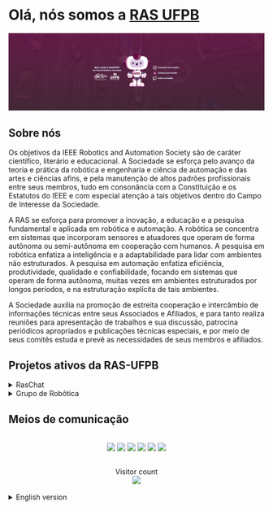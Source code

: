 # Olá, nós somos a [RAS UFPB](https://linktr.ee/rasufpb)

<div id="BannerInicial" align = "center">
    <img src="https://github.com/RAS-UFPB/.github/blob/main/profile/imagens/Bem-vindo_a_RASUFPB_Seu_Canal_de_Robotica_e_Automacao%20v2.png">
</div>

<!-- COLOCAR TEXTO SOBRE A DATA DE FUNDAÇÃO DA RAS E ETC. -->

## Sobre nós

<p text-align="justify">
Os objetivos da IEEE Robotics and Automation Society são de caráter científico, literário e educacional. A Sociedade se esforça pelo avanço da teoria e prática da robótica e engenharia e ciência de automação e das artes e ciências afins, e pela manutenção de altos padrões profissionais entre seus membros, tudo em consonância com a Constituição e os Estatutos do IEEE e com especial atenção a tais objetivos dentro do Campo de Interesse da Sociedade.

A RAS se esforça para promover a inovação, a educação e a pesquisa fundamental e aplicada em robótica e automação. A robótica se concentra em sistemas que incorporam sensores e atuadores que operam de forma autônoma ou semi-autônoma em cooperação com humanos. A pesquisa em robótica enfatiza a inteligência e a adaptabilidade para lidar com ambientes não estruturados. A pesquisa em automação enfatiza eficiência, produtividade, qualidade e confiabilidade, focando em sistemas que operam de forma autônoma, muitas vezes em ambientes estruturados por longos períodos, e na estruturação explícita de tais ambientes.

A Sociedade auxilia na promoção de estreita cooperação e intercâmbio de informações técnicas entre seus Associados e Afiliados, e para tanto realiza reuniões para apresentação de trabalhos e sua discussão, patrocina periódicos apropriados e publicações técnicas especiais, e por meio de seus comitês estuda e prevê as necessidades de seus membros e afiliados.
</p>

## Projetos ativos da RAS-UFPB

<div>
<details>
   <summary>RasChat</summary>
    <p> O RASCHAT é um podcast para explicar alguns temas modernos e trazer alguns convidados da área de robótica e automação.</p>
        <div id="BannerInicial" align = "center">
            <img src = "https://github.com/RAS-UFPB/.github/blob/main/profile/imagens/RasChat.png"> 
        </div>
    <p> Playlist com todos os episódios da primeira temporada do <a href = https://www.youtube.com/watch?v=rLqqt_gwrzg&list=PLvZM0tNIK7izHrqq3WYfDFzpj5RwM721k> RASCHAT</a></p>
</details>
<details>
   <summary>Grupo de Robôtica</summary>
    <p> O grupo de robótica tem como objetivo ensinar os alunos a trabalhar com a plataforma de desenvolvimento Arduino, para que possam desenvolver seus projetos pessoais e de disciplinas na universidade.</p>
        <div id="BannerInicial" align = "center">
            <img src = "https://github.com/RAS-UFPB/.github/blob/main/profile/imagens/GDR%20v2.png"> 
        </div>
    <p> O suporte ao grupo de robótica é feito através do discord.
</details>

## Meios de comunicação
<div align= 'center'> 
   <br><a href="https://www.youtube.com/channel/UC7ivKC1W7ScdBqfKEkJO68g" target="_blank"><img src="https://img.shields.io/badge/YouTube-FF0000?style=for-the-badge&logo=youtube&logoColor=white" target="_blank"></a>
  <a href="https://www.instagram.com/rasufpb/" target="_blank"><img src="https://img.shields.io/badge/-Instagram-%23E4405F?style=for-the-badge&logo=instagram&logoColor=white" target="_blank"></a>
 	<a href="https://www.twitch.tv/rasufpb" target="_blank"><img src="https://img.shields.io/badge/Twitch-9146FF?style=for-the-badge&logo=twitch&logoColor=white" target="_blank"></a>
 <a href="https://discord.gg/6jdj3tn5JK" target="_blank"><img src="https://img.shields.io/badge/Discord-7289DA?style=for-the-badge&logo=discord&logoColor=white" target="_blank"></a> 
  <a href = "mailto:ras.ufpb@gmail.com"><img src="https://img.shields.io/badge/-Gmail-%23333?style=for-the-badge&logo=gmail&logoColor=white" target="_blank"></a>
  <a href="https://www.linkedin.com/company/ras-ufpb/" target="_blank"><img src="https://img.shields.io/badge/-LinkedIn-%230077B5?style=for-the-badge&logo=linkedin&logoColor=white" target="_blank"></a>
</div>
   

##
<p align="center"> 
  Visitor count<br>
  <img src="https://profile-counter.glitch.me/RAS-UFPB/count.svg" />
</p>
    
<details>
   <summary>English version</summary>
    
# Hi there, We're [RAS UFPB](https://linktr.ee/rasufpb)

<div id="BannerInicial" align = "center">
    <img src="https://github.com/RAS-UFPB/.github/blob/main/profile/imagens/Bem-vindo_a_RASUFPB_Seu_Canal_de_Robotica_e_Automacao%20v2.png">
</div>

<!-- COLOCAR TEXTO SOBRE A DATA DE FUNDAÇÃO DA RAS E ETC. -->

## About Us

<p text-align="justify">
The IEEE Robotics and Automation Society's objectives are scientific, literary and educational in character. The Society strives for the advancement of the theory and practice of robotics and automation engineering and science and of the allied arts and sciences, and for the maintenance of high professional standards among its members, all in consonance with the Constitution and Bylaws of the IEEE and with special attention to such aims within the Field of Interest of the Society.

RAS strives to advance innovation, education, and fundamental and applied research in robotics and automation. Robotics focuses on systems incorporating sensors and actuators that operate autonomously or semi-autonomously in cooperation with humans. Robotics research emphasizes intelligence and adaptability to cope with unstructured environments. Automation research emphasizes efficiency, productivity, quality, and reliability, focusing on systems that operate autonomously, often in structured environments over extended periods, and on the explicit structuring of such environments.

The Society provides aid in promoting close cooperation and exchange of technical information among its Members and Affiliates, and to this end holds meetings for the presentation of papers and their discussion, sponsors appropriate periodicals and special technical publications, and through its committees studies and provides for the needs of its members and affiliates.
</p>

## Active Projects at RAS-UFPB

<div>
<details>
   <summary>RasChat</summary>
    <p> The RASCHAT is a podcast to explain some modern themes and bring some guests of the robotic and automation area.</p>
        <div id="BannerInicial" align = "center">
            <img src = "https://github.com/RAS-UFPB/.github/blob/main/profile/imagens/RasChat.png"> 
        </div>
    <p> Playlist with all episodes of the first season of <a href = https://www.youtube.com/watch?v=rLqqt_gwrzg&list=PLvZM0tNIK7izHrqq3WYfDFzpj5RwM721k> RASCHAT</a></p>
</details>
<details>
   <summary>Robotic Group</summary>
    <p> The robotics group aims to teach students to work with the Arduino development platform, so that they can develop their personal and university projects.</p>
        <div id="BannerInicial" align = "center">
            <img src = "https://github.com/RAS-UFPB/.github/blob/main/profile/imagens/GDR%20v2.png"> 
        </div>
    <p> Support for the robotics group is done through discord.
</details>

## Contact
<div align= 'center'> 
  <br><a href="https://www.youtube.com/channel/UC7ivKC1W7ScdBqfKEkJO68g" target="_blank"><img src="https://img.shields.io/badge/YouTube-FF0000?style=for-the-badge&logo=youtube&logoColor=white" target="_blank"></a>
  <a href="https://www.instagram.com/rasufpb/" target="_blank"><img src="https://img.shields.io/badge/-Instagram-%23E4405F?style=for-the-badge&logo=instagram&logoColor=white" target="_blank"></a>
 	<a href="https://www.twitch.tv/rasufpb" target="_blank"><img src="https://img.shields.io/badge/Twitch-9146FF?style=for-the-badge&logo=twitch&logoColor=white" target="_blank"></a>
 <a href="https://discord.gg/6jdj3tn5JK" target="_blank"><img src="https://img.shields.io/badge/Discord-7289DA?style=for-the-badge&logo=discord&logoColor=white" target="_blank"></a> 
  <a href = "mailto:ras.ufpb@gmail.com"><img src="https://img.shields.io/badge/-Gmail-%23333?style=for-the-badge&logo=gmail&logoColor=white" target="_blank"></a>
  <a href="https://www.linkedin.com/company/ras-ufpb/" target="_blank"><img src="https://img.shields.io/badge/-LinkedIn-%230077B5?style=for-the-badge&logo=linkedin&logoColor=white" target="_blank"></a>
</div>

</details>
